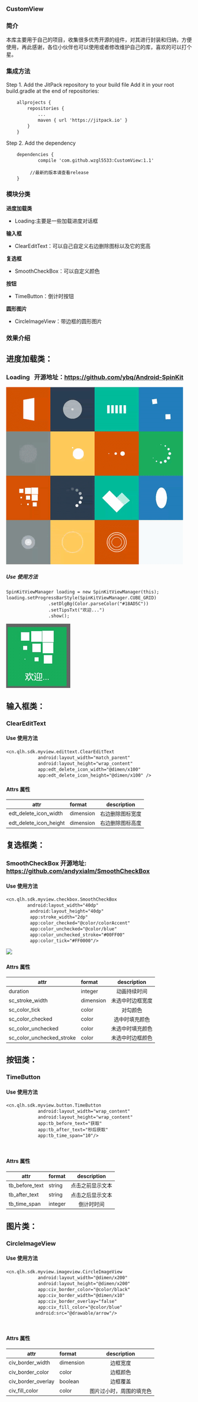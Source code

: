 ### CustomView

### 简介

本库主要用于自己的项目，收集很多优秀开源的组件，对其进行封装和归纳，方便使用，再此感谢，各位小伙伴也可以使用或者修改维护自己的库，喜欢的可以打个星。

### 集成方法

Step 1. Add the JitPack repository to your build file
Add it in your root build.gradle at the end of repositories:

```
	allprojects {
		repositories {
			...
			maven { url 'https://jitpack.io' }
		}
	}
```
Step 2. Add the dependency

```
	dependencies {
	        compile 'com.github.wzgl5533:CustomView:1.1'
         
         //最新的版本请查看release
	}
```
### 模块分类

**进度加载类**
  * Loading:主要是一些加载进度对话框
  
**输入框**
  * ClearEditText：可以自己自定义右边删除图标以及它的宽高
  
**复选框**
  * SmoothCheckBox：可以自定义颜色
  
**按钮**
* TimeButton：倒计时按钮

**圆形图片**
* CircleImageView：带边框的圆形图片

### 效果介绍

## 进度加载类：

### Loading   开源地址：https://github.com/ybq/Android-SpinKit
![](https://github.com/wzgl5533/CustomView/blob/master/myview/src/main/java/cn/qlh/sdk/myview/loading/spinkit_view.gif)

##### Use 使用方法
```
SpinKitViewManager loading = new SpinKitViewManager(this);
loading.setProgressBarStyle(SpinKitViewManager.CUBE_GRID)
                .setDlgBg(Color.parseColor("#18AD5C"))
                .setTipsTxt("欢迎...")
                .show();
```
![](https://github.com/wzgl5533/CustomView/blob/master/screenshot/Screenshot_2018-03-02-13-29-07.jpeg)

## 输入框类：

### ClearEditText

#### Use 使用方法
```
<cn.qlh.sdk.myview.edittext.ClearEditText
            android:layout_width="match_parent"
            android:layout_height="wrap_content"
            app:edt_delete_icon_width="@dimen/x100"
            app:edt_delete_icon_height="@dimen/x100" />       
```
#### Attrs 属性
|attr|format|description|
|---|:---|:---:|
|edt_delete_icon_width|dimension|右边删除图标宽度|
|edt_delete_icon_height|dimension|右边删除图标高度|


## 复选框类：

### SmoothCheckBox  开源地址: https://github.com/andyxialm/SmoothCheckBox

#### Use 使用方法
```
<cn.qlh.sdk.myview.checkbox.SmoothCheckBox
        android:layout_width="40dp"
         android:layout_height="40dp"
         app:stroke_width="2dp"
         app:color_checked="@color/colorAccent"
         app:color_unchecked="@color/blue"
         app:color_unchecked_stroke="#00FF00"
         app:color_tick="#FF0000"/>     
```

![](https://github.com/andyxialm/SmoothCheckBox/blob/master/art/smoothcb.gif?raw=true)
#### Attrs 属性
|attr|format|description|
|---|:---|:---:|
|duration|integer|动画持续时间|
|sc_stroke_width|dimension|未选中时边框宽度|
|sc_color_tick|color|对勾颜色|
|sc_color_checked|color|选中时填充颜色|
|sc_color_unchecked|color|未选中时填充颜色|
|sc_color_unchecked_stroke|color|未选中时边框颜色|


## 按钮类：

### TimeButton

#### Use 使用方法
```
<cn.qlh.sdk.myview.button.TimeButton
            android:layout_width="wrap_content"
            android:layout_height="wrap_content"
            app:tb_before_text="获取"
            app:tb_after_text="秒后获取"
            app:tb_time_span="10"/>
```

![]()
#### Attrs 属性
|attr|format|description|
|---|:---|:---:|
|tb_before_text|string|点击之前显示文本|
|tb_after_text|string|点击之后显示文本|
|tb_time_span|integer|倒计时时间|


## 图片类：

### CircleImageView

#### Use 使用方法
```
<cn.qlh.sdk.myview.imageview.CircleImageView
            android:layout_width="@dimen/x200"
            android:layout_height="@dimen/x200"
            app:civ_border_color="@color/black"
            app:civ_border_width="@dimen/x10"
            app:civ_border_overlay="false"
            app:civ_fill_color="@color/blue"
           android:src="@drawable/arrow"/>
```

![]()
#### Attrs 属性
|attr|format|description|
|---|:---|:---:|
|civ_border_width|dimension|边框宽度|
|civ_border_color|color|边框颜色|
|civ_border_overlay|boolean|边框覆盖|
|civ_fill_color|color|图片过小时，周围的填充色|
